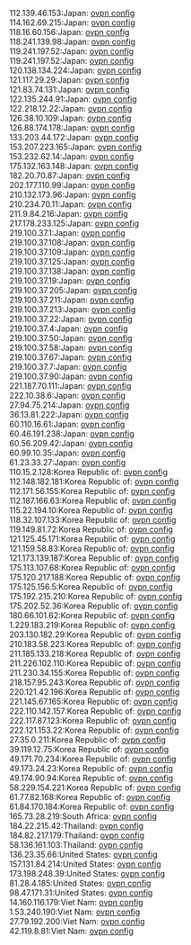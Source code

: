 112.139.46.153:Japan: [ovpn config](vpn/112_139_46_153.ovpn)  
114.162.69.215:Japan: [ovpn config](vpn/114_162_69_215.ovpn)  
118.16.60.156:Japan: [ovpn config](vpn/118_16_60_156.ovpn)  
118.241.139.98:Japan: [ovpn config](vpn/118_241_139_98.ovpn)  
119.241.197.52:Japan: [ovpn config](vpn/119_241_197_52.ovpn)  
119.241.197.52:Japan: [ovpn config](vpn/119_241_197_52.ovpn)  
120.138.134.224:Japan: [ovpn config](vpn/120_138_134_224.ovpn)  
121.117.29.29:Japan: [ovpn config](vpn/121_117_29_29.ovpn)  
121.83.74.131:Japan: [ovpn config](vpn/121_83_74_131.ovpn)  
122.135.244.91:Japan: [ovpn config](vpn/122_135_244_91.ovpn)  
122.218.12.22:Japan: [ovpn config](vpn/122_218_12_22.ovpn)  
126.38.10.109:Japan: [ovpn config](vpn/126_38_10_109.ovpn)  
126.88.174.178:Japan: [ovpn config](vpn/126_88_174_178.ovpn)  
133.203.44.172:Japan: [ovpn config](vpn/133_203_44_172.ovpn)  
153.207.223.165:Japan: [ovpn config](vpn/153_207_223_165.ovpn)  
153.232.62.14:Japan: [ovpn config](vpn/153_232_62_14.ovpn)  
175.132.163.148:Japan: [ovpn config](vpn/175_132_163_148.ovpn)  
182.20.70.87:Japan: [ovpn config](vpn/182_20_70_87.ovpn)  
202.177.110.99:Japan: [ovpn config](vpn/202_177_110_99.ovpn)  
210.132.173.96:Japan: [ovpn config](vpn/210_132_173_96.ovpn)  
210.234.70.11:Japan: [ovpn config](vpn/210_234_70_11.ovpn)  
211.9.84.216:Japan: [ovpn config](vpn/211_9_84_216.ovpn)  
217.178.233.125:Japan: [ovpn config](vpn/217_178_233_125.ovpn)  
219.100.37.1:Japan: [ovpn config](vpn/219_100_37_1.ovpn)  
219.100.37.108:Japan: [ovpn config](vpn/219_100_37_108.ovpn)  
219.100.37.109:Japan: [ovpn config](vpn/219_100_37_109.ovpn)  
219.100.37.125:Japan: [ovpn config](vpn/219_100_37_125.ovpn)  
219.100.37.138:Japan: [ovpn config](vpn/219_100_37_138.ovpn)  
219.100.37.19:Japan: [ovpn config](vpn/219_100_37_19.ovpn)  
219.100.37.205:Japan: [ovpn config](vpn/219_100_37_205.ovpn)  
219.100.37.211:Japan: [ovpn config](vpn/219_100_37_211.ovpn)  
219.100.37.213:Japan: [ovpn config](vpn/219_100_37_213.ovpn)  
219.100.37.22:Japan: [ovpn config](vpn/219_100_37_22.ovpn)  
219.100.37.4:Japan: [ovpn config](vpn/219_100_37_4.ovpn)  
219.100.37.50:Japan: [ovpn config](vpn/219_100_37_50.ovpn)  
219.100.37.58:Japan: [ovpn config](vpn/219_100_37_58.ovpn)  
219.100.37.67:Japan: [ovpn config](vpn/219_100_37_67.ovpn)  
219.100.37.7:Japan: [ovpn config](vpn/219_100_37_7.ovpn)  
219.100.37.90:Japan: [ovpn config](vpn/219_100_37_90.ovpn)  
221.187.70.111:Japan: [ovpn config](vpn/221_187_70_111.ovpn)  
222.10.38.6:Japan: [ovpn config](vpn/222_10_38_6.ovpn)  
27.94.75.214:Japan: [ovpn config](vpn/27_94_75_214.ovpn)  
36.13.81.222:Japan: [ovpn config](vpn/36_13_81_222.ovpn)  
60.110.16.61:Japan: [ovpn config](vpn/60_110_16_61.ovpn)  
60.46.191.238:Japan: [ovpn config](vpn/60_46_191_238.ovpn)  
60.56.209.42:Japan: [ovpn config](vpn/60_56_209_42.ovpn)  
60.99.10.35:Japan: [ovpn config](vpn/60_99_10_35.ovpn)  
61.23.33.27:Japan: [ovpn config](vpn/61_23_33_27.ovpn)  
110.15.2.128:Korea Republic of: [ovpn config](vpn/110_15_2_128.ovpn)  
112.148.182.181:Korea Republic of: [ovpn config](vpn/112_148_182_181.ovpn)  
112.171.56.155:Korea Republic of: [ovpn config](vpn/112_171_56_155.ovpn)  
112.187.166.63:Korea Republic of: [ovpn config](vpn/112_187_166_63.ovpn)  
115.22.194.10:Korea Republic of: [ovpn config](vpn/115_22_194_10.ovpn)  
118.32.107.133:Korea Republic of: [ovpn config](vpn/118_32_107_133.ovpn)  
119.149.81.72:Korea Republic of: [ovpn config](vpn/119_149_81_72.ovpn)  
121.125.45.171:Korea Republic of: [ovpn config](vpn/121_125_45_171.ovpn)  
121.159.58.83:Korea Republic of: [ovpn config](vpn/121_159_58_83.ovpn)  
121.173.139.187:Korea Republic of: [ovpn config](vpn/121_173_139_187.ovpn)  
175.113.107.68:Korea Republic of: [ovpn config](vpn/175_113_107_68.ovpn)  
175.120.217.188:Korea Republic of: [ovpn config](vpn/175_120_217_188.ovpn)  
175.125.156.5:Korea Republic of: [ovpn config](vpn/175_125_156_5.ovpn)  
175.192.215.210:Korea Republic of: [ovpn config](vpn/175_192_215_210.ovpn)  
175.202.52.36:Korea Republic of: [ovpn config](vpn/175_202_52_36.ovpn)  
180.66.101.62:Korea Republic of: [ovpn config](vpn/180_66_101_62.ovpn)  
1.229.183.219:Korea Republic of: [ovpn config](vpn/1_229_183_219.ovpn)  
203.130.182.29:Korea Republic of: [ovpn config](vpn/203_130_182_29.ovpn)  
210.183.58.223:Korea Republic of: [ovpn config](vpn/210_183_58_223.ovpn)  
211.185.133.218:Korea Republic of: [ovpn config](vpn/211_185_133_218.ovpn)  
211.226.102.110:Korea Republic of: [ovpn config](vpn/211_226_102_110.ovpn)  
211.230.34.155:Korea Republic of: [ovpn config](vpn/211_230_34_155.ovpn)  
218.157.95.243:Korea Republic of: [ovpn config](vpn/218_157_95_243.ovpn)  
220.121.42.196:Korea Republic of: [ovpn config](vpn/220_121_42_196.ovpn)  
221.145.67.165:Korea Republic of: [ovpn config](vpn/221_145_67_165.ovpn)  
222.110.142.157:Korea Republic of: [ovpn config](vpn/222_110_142_157.ovpn)  
222.117.87.123:Korea Republic of: [ovpn config](vpn/222_117_87_123.ovpn)  
222.121.153.22:Korea Republic of: [ovpn config](vpn/222_121_153_22.ovpn)  
27.35.0.211:Korea Republic of: [ovpn config](vpn/27_35_0_211.ovpn)  
39.119.12.75:Korea Republic of: [ovpn config](vpn/39_119_12_75.ovpn)  
49.171.70.234:Korea Republic of: [ovpn config](vpn/49_171_70_234.ovpn)  
49.173.24.23:Korea Republic of: [ovpn config](vpn/49_173_24_23.ovpn)  
49.174.90.94:Korea Republic of: [ovpn config](vpn/49_174_90_94.ovpn)  
58.229.154.221:Korea Republic of: [ovpn config](vpn/58_229_154_221.ovpn)  
61.77.82.168:Korea Republic of: [ovpn config](vpn/61_77_82_168.ovpn)  
61.84.170.184:Korea Republic of: [ovpn config](vpn/61_84_170_184.ovpn)  
165.73.28.219:South Africa: [ovpn config](vpn/165_73_28_219.ovpn)  
184.22.215.42:Thailand: [ovpn config](vpn/184_22_215_42.ovpn)  
184.82.217.179:Thailand: [ovpn config](vpn/184_82_217_179.ovpn)  
58.136.161.103:Thailand: [ovpn config](vpn/58_136_161_103.ovpn)  
136.23.35.66:United States: [ovpn config](vpn/136_23_35_66.ovpn)  
157.131.84.214:United States: [ovpn config](vpn/157_131_84_214.ovpn)  
173.198.248.39:United States: [ovpn config](vpn/173_198_248_39.ovpn)  
81.28.4.185:United States: [ovpn config](vpn/81_28_4_185.ovpn)  
98.47.171.31:United States: [ovpn config](vpn/98_47_171_31.ovpn)  
14.160.116.179:Viet Nam: [ovpn config](vpn/14_160_116_179.ovpn)  
1.53.240.190:Viet Nam: [ovpn config](vpn/1_53_240_190.ovpn)  
27.79.192.200:Viet Nam: [ovpn config](vpn/27_79_192_200.ovpn)  
42.119.8.81:Viet Nam: [ovpn config](vpn/42_119_8_81.ovpn)  
